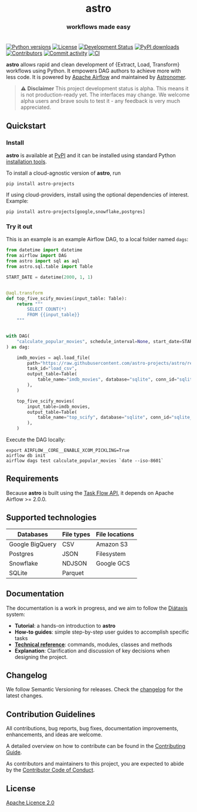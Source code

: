 <h1 align="center">
  astro
</h1>
  <h3 align="center">
  workflows made easy<br><br>
</h3>

[![Python versions](https://img.shields.io/pypi/pyversions/astro-projects.svg)](https://pypi.org/pypi/astro-projects)
[![License](https://img.shields.io/pypi/l/astro-projects.svg)](https://pypi.org/pypi/astro-projects)
[![Development Status](https://img.shields.io/pypi/status/astro-projects.svg)](https://pypi.org/pypi/astro-projects)
[![PyPI downloads](https://img.shields.io/pypi/dm/astro-projects.svg)](https://pypistats.org/packages/astro-projects)
[![Contributors](https://img.shields.io/github/contributors/astro-projects/astro)](https://github.com/astro-projects/astro)
[![Commit activity](https://img.shields.io/github/commit-activity/m/astro-projects/astro)](https://github.com/astro-projects/astro)
[![CI](https://github.com/astro-projects/astro/actions/workflows/ci.yaml/badge.svg)](https://github.com/astro-projects/astro)

**astro** allows rapid and clean development of {Extract, Load, Transform} workflows using Python.
It empowers DAG authors to achieve more with less code. 
It is powered by [Apache Airflow](https://www.airflow.apache.org) and maintained by [Astronomer](https://astronomer.io).

> :warning: **Disclaimer** This project development status is alpha. This means it is not production-ready yet.
The interfaces may change. We welcome alpha users and brave souls to test it - any feedback is very much appreciated.


## Quickstart

### Install

**astro** is available at [PyPI](https://pypi.org/project/astro-projects/) and it can be installed using standard Python
[installation tools](https://packaging.python.org/en/latest/tutorials/installing-packages/).

To install a cloud-agnostic version of **astro**, run

```commandline
pip install astro-projects
```

If using cloud-providers, install using the optional dependencies of interest. Example:

```commandline
pip install astro-projects[google,snowflake,postgres]
```


### Try it out

This is an example is an example Airflow DAG, to a local folder named `dags`:

```python
from datetime import datetime
from airflow import DAG
from astro import sql as aql
from astro.sql.table import Table

START_DATE = datetime(2000, 1, 1)


@aql.transform
def top_five_scify_movies(input_table: Table):
    return """
        SELECT COUNT(*)
        FROM {{input_table}}
    """


with DAG(
    "calculate_popular_movies", schedule_interval=None, start_date=START_DATE
) as dag:

    imdb_movies = aql.load_file(
        path="https://raw.githubusercontent.com/astro-projects/astro/readme/tests/data/imdb.csv",
        task_id="load_csv",
        output_table=Table(
            table_name="imdb_movies", database="sqlite", conn_id="sqlite_default"
        ),
    )

    top_five_scify_movies(
        input_table=imdb_movies,
        output_table=Table(
            table_name="top_scify", database="sqlite", conn_id="sqlite_default"
        ),
    )
```

Execute the DAG locally:

```commandline
export AIRFLOW__CORE__ENABLE_XCOM_PICKLING=True
airflow db init
airflow dags test calculate_popular_movies `date --iso-8601`
```

## Requirements

Because **astro** is built using the [Task Flow API](https://airflow.apache.org/docs/apache-airflow/stable/concepts/taskflow.html), 
it depends on Apache Airflow >= 2.0.0.

## Supported technologies


| Databases       | File types | File locations |
|-----------------|------------|----------------|
| Google BigQuery | CSV        | Amazon S3      |
| Postgres        | JSON       | Filesystem     |
| Snowflake       | NDJSON     | Google GCS     |
| SQLite          | Parquet    |                |


## Documentation

The documentation is a work in progress, and we aim to follow the [Diátaxis](https://diataxis.fr/) system:
* **Tutorial**: a hands-on introduction to **astro**
* **How-to guides**: simple step-by-step user guides to accomplish specific tasks
* **[Technical reference](docs/OLD_README.md)**: commands, modules, classes and methods
* **Explanation**: Clarification and discussion of key decisions when designing the project.

## Changelog

We follow Semantic Versioning for releases. Check the [changelog](docs/CHANGELOG.md) for the latest changes.

## Contribution Guidelines

All contributions, bug reports, bug fixes, documentation improvements, enhancements, and ideas are welcome.

A detailed overview on how to contribute can be found in the [Contributing Guide](docs/CONTRIBUTING.md).

As contributors and maintainers to this project, you are expected to abide by the [Contributor Code of Conduct](docs/CODE_OF_CONDUCT.md).

## License

[Apache Licence 2.0](LICENSE)